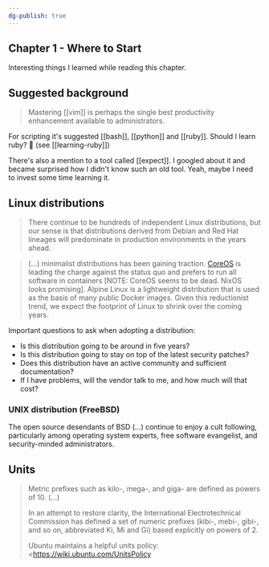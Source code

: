 ```yaml
---
dg-publish: true
---
```

## Chapter 1 - Where to Start

Interesting things I learned while reading this chapter.

## Suggested background

> Mastering [[vim]] is perhaps the single best productivity enhancement available to administrators.

For scripting it's suggested [[bash]], [[python]] and [[ruby]]. Should I learn ruby? 🤔 (see [[learning-ruby]])

There's also a mention to a tool called [[expect]]. I googled about it and became surprised how I didn't know such an old tool. Yeah, maybe I need to invest some time learning it.


## Linux distributions

> There continue to be hundreds of independent Linux distributions, but our sense is that distributions derived from Debian and Red Hat lineages will predominate in production environments in the years ahead.

> (...) minimalist distributions has been gaining traction. [CoreOS](https://getfedora.org/en/coreos) is leading the charge against the status quo and prefers to run all software in containers [NOTE: CoreOS seems to be dead. NixOS looks promising]. Alpine Linux is a lightweight distribution that is used as the basis of many public Docker images. Given this reductionist trend, we expect the footprint of Linux to shrink over the coming years.

Important questions to ask when adopting a distribution:

- Is this distribution going to be around in five years?
- Is this distribution going to stay on top of the latest security patches?
- Does this distribution have an active community and sufficient documentation?
- If I have problems, will the vendor talk to me, and how much will that cost?


### UNIX distribution (FreeBSD)

The open source desendants of BSD (...) continue to enjoy a cult following, particularly among operating system experts, free software evangelist, and security-minded administrators.


## Units

> Metric prefixes such as kilo-, mega-, and giga- are defined as powers of 10. (...)
>
> In an attempt to restore clarity, the International Electrotechnical Commission has defined a set of numeric prefixes (kibi-, mebi-, gibi-, and so on, abbreviated Ki, Mi and Gi) based explicitly on powers of 2.
> 
> Ubuntu maintains a helpful units policy: <https://wiki.ubuntu.com/UnitsPolicy


